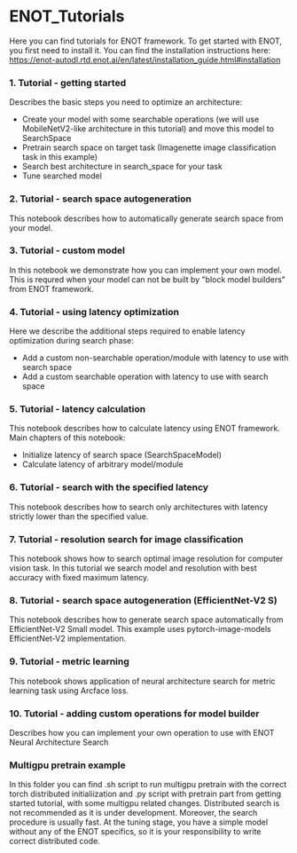 # ENOT_Tutorials
Here you can find tutorials for ENOT framework.
To get started with ENOT, you first need to install it. You can find the installation instructions here:
https://enot-autodl.rtd.enot.ai/en/latest/installation_guide.html#installation

### 1. Tutorial - getting started
Describes the basic steps you need to optimize an architecture:
* Create your model with some searchable operations (we will use MobileNetV2-like architecture in this tutorial) and move this model to SearchSpace
* Pretrain search space on target task (Imagenette image classification task in this example)
* Search best architecture in search_space for your task
* Tune searched model

### 2. Tutorial - search space autogeneration
This notebook describes how to automatically generate search space from your model.

### 3. Tutorial - custom model
In this notebook we demonstrate how you can implement your own model. This is requred when your model can not be built by "block model builders" from ENOT framework.

### 4. Tutorial - using latency optimization
Here we describe the additional steps required to enable latency optimization during search phase:
* Add a custom non-searchable operation/module with latency to use with search space
* Add a custom searchable operation with latency to use with search space

### 5. Tutorial - latency calculation
This notebook describes how to calculate latency using ENOT framework.
Main chapters of this notebook:
* Initialize latency of search space (SearchSpaceModel)
* Calculate latency of arbitrary model/module

### 6. Tutorial - search with the specified latency
This notebook describes how to search only architectures with latency strictly lower than the specified value.

### 7. Tutorial - resolution search for image classification
This notebook shows how to search optimal image resolution for computer vision task.
In this tutorial we search model and resolution with best accuracy with fixed maximum latency.

### 8. Tutorial - search space autogeneration (EfficientNet-V2 S)
This notebook describes how to generate search space automatically from EfficientNet-V2 Small model.
This example uses pytorch-image-models EfficientNet-V2 implementation.

### 9. Tutorial - metric learning
This notebook shows application of neural architecture search for metric learning task using Arcface loss.


### 10. Tutorial - adding custom operations for model builder
Describes how you can implement your own operation to use with ENOT Neural Architecture Search

### Multigpu pretrain example
In this folder you can find .sh script to run multigpu pretrain with the correct torch distributed initialiization and .py script with pretrain part from getting started tutorial, with some multigpu related changes. Distributed search is not recommended as it is under development. Moreover, the search procedure is usually fast. At the tuning stage, you have a simple model without any of the ENOT specifics, so it is your responsibility to write correct distributed code. 
